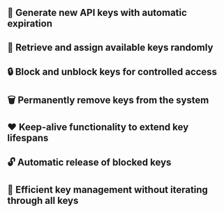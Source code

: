 🔑 Generate new API keys with automatic expiration
-
🔄 Retrieve and assign available keys randomly
-
🔒 Block and unblock keys for controlled access
-
🗑️ Permanently remove keys from the system
-
❤️ Keep-alive functionality to extend key lifespans
-
🔓 Automatic release of blocked keys
-
🚦 Efficient key management without iterating through all keys
-
